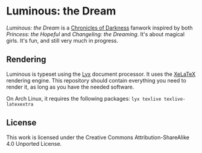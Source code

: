 Luminous: the Dream
===================

*Luminous: the Dream* is a [Chronicles of Darkness](http://theonyxpath.com/category/worlds/chroniclesofdarkness/) fanwork inspired by both *Princess: the Hopeful* and *Changeling: the Dreaming*. It's about magical girls. It's fun, and still very much in progress.

Rendering
---------

Luminous is typeset using the [Lyx](https://www.lyx.org/) document processor. It uses the [XeLaTeX](http://xetex.sourceforge.net/) rendering engine. This repository should contain everything you need to render it, as long as you have the needed software.

On Arch Linux, it requires the following packages: `lyx texlive texlive-latexextra`

License
-------

This work is licensed under the Creative Commons Attribution-ShareAlike 4.0 Unported License.
